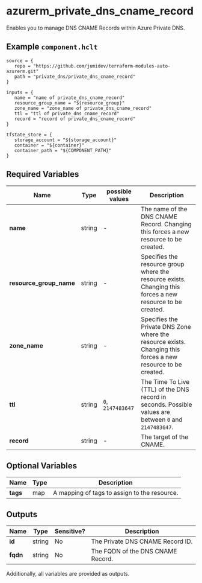 # azurerm_private_dns_cname_record

Enables you to manage DNS CNAME Records within Azure Private DNS.

## Example `component.hclt`

```hcl
source = {
   repo = "https://github.com/jumidev/terraform-modules-auto-azurerm.git" 
   path = "private_dns/private_dns_cname_record" 
}

inputs = {
   name = "name of private_dns_cname_record" 
   resource_group_name = "${resource_group}" 
   zone_name = "zone_name of private_dns_cname_record" 
   ttl = "ttl of private_dns_cname_record" 
   record = "record of private_dns_cname_record" 
}

tfstate_store = {
   storage_account = "${storage_account}" 
   container = "${container}" 
   container_path = "${COMPONENT_PATH}" 
}

```

## Required Variables

| Name | Type |  possible values |  Description |
| ---- | --------- |  ----------- | ----------- |
| **name** | string |  -  |  The name of the DNS CNAME Record. Changing this forces a new resource to be created. | 
| **resource_group_name** | string |  -  |  Specifies the resource group where the resource exists. Changing this forces a new resource to be created. | 
| **zone_name** | string |  -  |  Specifies the Private DNS Zone where the resource exists. Changing this forces a new resource to be created. | 
| **ttl** | string |  `0`, `2147483647`  |  The Time To Live (TTL) of the DNS record in seconds. Possible values are between `0` and `2147483647`. | 
| **record** | string |  -  |  The target of the CNAME. | 

## Optional Variables

| Name | Type |  Description |
| ---- | --------- |  ----------- |
| **tags** | map |  A mapping of tags to assign to the resource. | 



## Outputs

| Name | Type | Sensitive? | Description |
| ---- | ---- | --------- | --------- |
| **id** | string | No  | The Private DNS CNAME Record ID. | 
| **fqdn** | string | No  | The FQDN of the DNS CNAME Record. | 

Additionally, all variables are provided as outputs.
